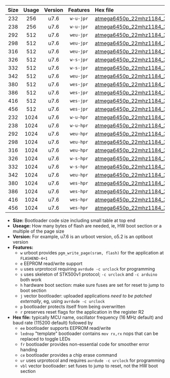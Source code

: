 |Size|Usage|Version|Features|Hex file|
|:-:|:-:|:-:|:-:|:--|
|232|256|u7.6|`w-u-jpr`|[atmega6450p_22mhz1184_38400bps_ur_vbl.hex](https://raw.githubusercontent.com/stefanrueger/urboot/main/atmega6450p_22mhz1184_38400bps_ur_vbl.hex)|
|238|256|u7.6|`w-u-jpr`|[atmega6450p_22mhz1184_38400bps_lednop_ur_vbl.hex](https://raw.githubusercontent.com/stefanrueger/urboot/main/atmega6450p_22mhz1184_38400bps_lednop_ur_vbl.hex)|
|292|512|u7.6|`weu-jpr`|[atmega6450p_22mhz1184_38400bps_ee_ur_vbl.hex](https://raw.githubusercontent.com/stefanrueger/urboot/main/atmega6450p_22mhz1184_38400bps_ee_ur_vbl.hex)|
|298|512|u7.6|`weu-jpr`|[atmega6450p_22mhz1184_38400bps_ee_lednop_ur_vbl.hex](https://raw.githubusercontent.com/stefanrueger/urboot/main/atmega6450p_22mhz1184_38400bps_ee_lednop_ur_vbl.hex)|
|316|512|u7.6|`weu-jpr`|[atmega6450p_22mhz1184_38400bps_ee_lednop_fr_ur_vbl.hex](https://raw.githubusercontent.com/stefanrueger/urboot/main/atmega6450p_22mhz1184_38400bps_ee_lednop_fr_ur_vbl.hex)|
|326|512|u7.6|`w-s-jpr`|[atmega6450p_22mhz1184_38400bps_vbl.hex](https://raw.githubusercontent.com/stefanrueger/urboot/main/atmega6450p_22mhz1184_38400bps_vbl.hex)|
|332|512|u7.6|`w-s-jpr`|[atmega6450p_22mhz1184_38400bps_lednop_vbl.hex](https://raw.githubusercontent.com/stefanrueger/urboot/main/atmega6450p_22mhz1184_38400bps_lednop_vbl.hex)|
|342|512|u7.6|`weu-jpr`|[atmega6450p_22mhz1184_38400bps_ee_lednop_fr_ce_ur_vbl.hex](https://raw.githubusercontent.com/stefanrueger/urboot/main/atmega6450p_22mhz1184_38400bps_ee_lednop_fr_ce_ur_vbl.hex)|
|380|512|u7.6|`wes-jpr`|[atmega6450p_22mhz1184_38400bps_ee_vbl.hex](https://raw.githubusercontent.com/stefanrueger/urboot/main/atmega6450p_22mhz1184_38400bps_ee_vbl.hex)|
|386|512|u7.6|`wes-jpr`|[atmega6450p_22mhz1184_38400bps_ee_lednop_vbl.hex](https://raw.githubusercontent.com/stefanrueger/urboot/main/atmega6450p_22mhz1184_38400bps_ee_lednop_vbl.hex)|
|416|512|u7.6|`wes-jpr`|[atmega6450p_22mhz1184_38400bps_ee_lednop_fr_vbl.hex](https://raw.githubusercontent.com/stefanrueger/urboot/main/atmega6450p_22mhz1184_38400bps_ee_lednop_fr_vbl.hex)|
|456|512|u7.6|`wes-jpr`|[atmega6450p_22mhz1184_38400bps_ee_lednop_fr_ce_vbl.hex](https://raw.githubusercontent.com/stefanrueger/urboot/main/atmega6450p_22mhz1184_38400bps_ee_lednop_fr_ce_vbl.hex)|
|232|1024|u7.6|`w-u-hpr`|[atmega6450p_22mhz1184_38400bps_ur.hex](https://raw.githubusercontent.com/stefanrueger/urboot/main/atmega6450p_22mhz1184_38400bps_ur.hex)|
|238|1024|u7.6|`w-u-hpr`|[atmega6450p_22mhz1184_38400bps_lednop_ur.hex](https://raw.githubusercontent.com/stefanrueger/urboot/main/atmega6450p_22mhz1184_38400bps_lednop_ur.hex)|
|292|1024|u7.6|`weu-hpr`|[atmega6450p_22mhz1184_38400bps_ee_ur.hex](https://raw.githubusercontent.com/stefanrueger/urboot/main/atmega6450p_22mhz1184_38400bps_ee_ur.hex)|
|298|1024|u7.6|`weu-hpr`|[atmega6450p_22mhz1184_38400bps_ee_lednop_ur.hex](https://raw.githubusercontent.com/stefanrueger/urboot/main/atmega6450p_22mhz1184_38400bps_ee_lednop_ur.hex)|
|316|1024|u7.6|`weu-hpr`|[atmega6450p_22mhz1184_38400bps_ee_lednop_fr_ur.hex](https://raw.githubusercontent.com/stefanrueger/urboot/main/atmega6450p_22mhz1184_38400bps_ee_lednop_fr_ur.hex)|
|326|1024|u7.6|`w-s-hpr`|[atmega6450p_22mhz1184_38400bps.hex](https://raw.githubusercontent.com/stefanrueger/urboot/main/atmega6450p_22mhz1184_38400bps.hex)|
|332|1024|u7.6|`w-s-hpr`|[atmega6450p_22mhz1184_38400bps_lednop.hex](https://raw.githubusercontent.com/stefanrueger/urboot/main/atmega6450p_22mhz1184_38400bps_lednop.hex)|
|342|1024|u7.6|`weu-hpr`|[atmega6450p_22mhz1184_38400bps_ee_lednop_fr_ce_ur.hex](https://raw.githubusercontent.com/stefanrueger/urboot/main/atmega6450p_22mhz1184_38400bps_ee_lednop_fr_ce_ur.hex)|
|380|1024|u7.6|`wes-hpr`|[atmega6450p_22mhz1184_38400bps_ee.hex](https://raw.githubusercontent.com/stefanrueger/urboot/main/atmega6450p_22mhz1184_38400bps_ee.hex)|
|386|1024|u7.6|`wes-hpr`|[atmega6450p_22mhz1184_38400bps_ee_lednop.hex](https://raw.githubusercontent.com/stefanrueger/urboot/main/atmega6450p_22mhz1184_38400bps_ee_lednop.hex)|
|416|1024|u7.6|`wes-hpr`|[atmega6450p_22mhz1184_38400bps_ee_lednop_fr.hex](https://raw.githubusercontent.com/stefanrueger/urboot/main/atmega6450p_22mhz1184_38400bps_ee_lednop_fr.hex)|
|456|1024|u7.6|`wes-hpr`|[atmega6450p_22mhz1184_38400bps_ee_lednop_fr_ce.hex](https://raw.githubusercontent.com/stefanrueger/urboot/main/atmega6450p_22mhz1184_38400bps_ee_lednop_fr_ce.hex)|

- **Size:** Bootloader code size including small table at top end
- **Useage:** How many bytes of flash are needed, ie, HW boot section or a multiple of the page size
- **Version:** For example, u7.6 is an urboot version, o5.2 is an optiboot version
- **Features:**
  + `w` urboot provides `pgm_write_page(sram, flash)` for the application at `FLASHEND-4+1`
  + `e` EEPROM read/write support
  + `u` uses urprotocol requiring `avrdude -c urclock` for programming
  + `s` uses skeleton of STK500v1 protocol; `-c urclock` and `-c arduino` both work
  + `h` hardware boot section: make sure fuses are set for reset to jump to boot section
  + `j` vector bootloader: uploaded applications *need to be patched externally*, eg, using `avrdude -c urclock`
  + `p` bootloader protects itself from being overwritten
  + `r` preserves reset flags for the application in the register R2
- **Hex file:** typically MCU name, oscillator frequency (16 MHz default) and baud rate (115200 default) followed by
  + `ee` bootloader supports EEPROM read/write
  + `lednop` "template" bootloader contains `mov rx,rx` nops that can be replaced to toggle LEDs
  + `fr` bootloader provides non-essential code for smoother error handing
  + `ce` bootloader provides a chip erase command
  + `ur` uses urprotocol and requires `avrdude -c urclock` for programming
  + `vbl` vector bootloader: set fuses to jump to reset, not the HW boot section
